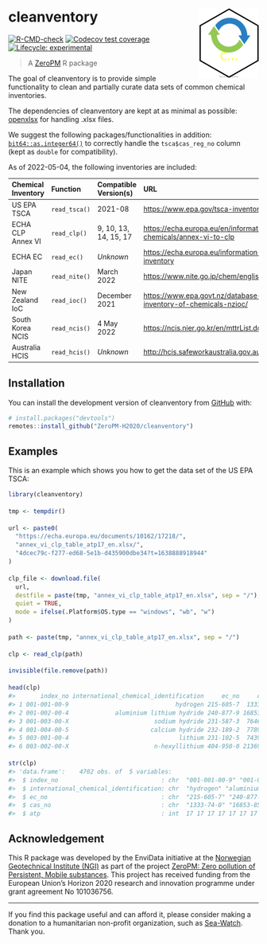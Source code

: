 
<!-- README.md is generated from README.Rmd. Please edit that file -->

# cleanventory <img src="man/figures/logo.svg" align="right" height="139" />

<!-- badges: start -->

[![R-CMD-check](https://github.com/RaoulWolf/cleanventory/workflows/R-CMD-check/badge.svg)](https://github.com/RaoulWolf/cleanventory/actions)
[![Codecov test
coverage](https://codecov.io/gh/RaoulWolf/cleanventory/branch/master/graph/badge.svg)](https://app.codecov.io/gh/RaoulWolf/cleanventory?branch=master)
[![Lifecycle:
experimental](https://img.shields.io/badge/lifecycle-experimental-orange.svg)](https://lifecycle.r-lib.org/articles/stages.html#experimental)
<!-- badges: end -->

> A [ZeroPM](https://zeropm.eu/) R package

The goal of cleanventory is to provide simple functionality to clean and
partially curate data sets of common chemical inventories.

The dependencies of cleanventory are kept at as minimal as possible:
[openxlsx](https://cran.r-project.org/web/packages/openxlsx) for
handling .xlsx files.

We suggest the following packages/functionalities in addition:
[`bit64::as.integer64()`](https://cran.r-project.org/web/packages/bit64)
to correctly handle the `tsca$cas_reg_no` column (kept as `double` for
compatibility).

As of 2022-05-04, the following inventories are included:

| Chemical Inventory | Function      | Compatible Version(s) | URL                                                                                 |
|:-------------------|:--------------|:----------------------|:------------------------------------------------------------------------------------|
| US EPA TSCA        | `read_tsca()` | 2021-08               | <https://www.epa.gov/tsca-inventory>                                                |
| ECHA CLP Annex VI  | `read_clp()`  | 9, 10, 13, 14, 15, 17 | <https://echa.europa.eu/en/information-on-chemicals/annex-vi-to-clp>                |
| ECHA EC            | `read_ec()`   | *Unknown*             | <https://echa.europa.eu/information-on-chemicals/ec-inventory>                      |
| Japan NITE         | `read_nite()` | March 2022            | <https://www.nite.go.jp/chem/english/ghs/ghs_download.html>                         |
| New Zealand IoC    | `read_ioc()`  | December 2021         | <https://www.epa.govt.nz/database-search/new-zealand-inventory-of-chemicals-nzioc/> |
| South Korea NCIS   | `read_ncis()` | 4 May 2022            | <https://ncis.nier.go.kr/en/mttrList.do>                                            |
| Australia HCIS     | `read_hcis()` | *Unknown*             | <http://hcis.safeworkaustralia.gov.au/HazardousChemical>                            |

## Installation

You can install the development version of cleanventory from
[GitHub](https://github.com/) with:

``` r
# install.packages("devtools")
remotes::install_github("ZeroPM-H2020/cleanventory")
```

## Examples

This is an example which shows you how to get the data set of the US EPA
TSCA:

``` r
library(cleanventory)

tmp <- tempdir()

url <- paste0(
  "https://echa.europa.eu/documents/10162/17218/",
  "annex_vi_clp_table_atp17_en.xlsx/",
  "4dcec79c-f277-ed68-5e1b-d435900dbe34?t=1638888918944"
)

clp_file <- download.file(
  url, 
  destfile = paste(tmp, "annex_vi_clp_table_atp17_en.xlsx", sep = "/"),
  quiet = TRUE,
  mode = ifelse(.Platform$OS.type == "windows", "wb", "w")
)

path <- paste(tmp, "annex_vi_clp_table_atp17_en.xlsx", sep = "/")

clp <- read_clp(path)

invisible(file.remove(path))

head(clp)
#>       index_no international_chemical_identification     ec_no     cas_no atp
#> 1 001-001-00-9                              hydrogen 215-605-7  1333-74-0  17
#> 2 001-002-00-4             aluminium lithium hydride 240-877-9 16853-85-3  17
#> 3 001-003-00-X                        sodium hydride 231-587-3  7646-69-7  17
#> 4 001-004-00-5                       calcium hydride 232-189-2  7789-78-8  17
#> 5 003-001-00-4                               lithium 231-102-5  7439-93-2  17
#> 6 003-002-00-X                        n-hexyllithium 404-950-0 21369-64-2  17

str(clp)
#> 'data.frame':    4702 obs. of  5 variables:
#>  $ index_no                             : chr  "001-001-00-9" "001-002-00-4" "001-003-00-X" "001-004-00-5" ...
#>  $ international_chemical_identification: chr  "hydrogen" "aluminium lithium hydride" "sodium hydride" "calcium hydride" ...
#>  $ ec_no                                : chr  "215-605-7" "240-877-9" "231-587-3" "232-189-2" ...
#>  $ cas_no                               : chr  "1333-74-0" "16853-85-3" "7646-69-7" "7789-78-8" ...
#>  $ atp                                  : int  17 17 17 17 17 17 17 17 17 17 ...
```

## Acknowledgement

This R package was developed by the EnviData initiative at the
[Norwegian Geotechnical Institute (NGI)](https://www.ngi.no/eng) as part
of the project [ZeroPM: Zero pollution of Persistent, Mobile
substances](https://zeropm.eu/). This project has received funding from
the European Union’s Horizon 2020 research and innovation programme
under grant agreement No 101036756.

------------------------------------------------------------------------

If you find this package useful and can afford it, please consider
making a donation to a humanitarian non-profit organization, such as
[Sea-Watch](https://sea-watch.org/en/). Thank you.
